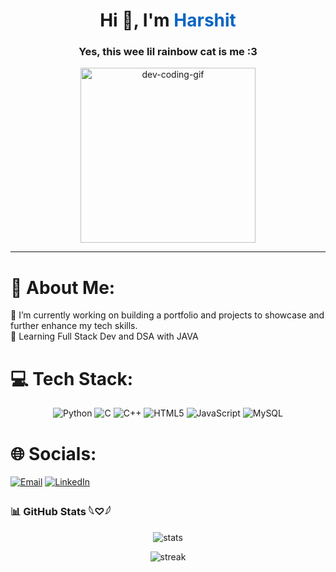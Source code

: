<div align="center">

  <h1>Hi 👋, I'm <span style="color:#0a66c2;">Harshit</span></h1>
  <h3>Yes, this wee lil rainbow cat is me :3</h3>

  <img src="https://i.pinimg.com/originals/e2/9e/1a/e29e1a7bcce0269e79cc7430d7736ee0.gif" width="280" alt="dev-coding-gif" />

</div>

---

# 💫 About Me:
🔭 I’m currently working on building a portfolio and projects to showcase and further enhance my tech skills. <br>🌱 Learning Full Stack Dev and DSA with JAVA

<!--
**devniteshkumar/devniteshkumar** is a ✨ _special_ ✨ repository because its `README.md` (this file) appears on your GitHub profile.

Here are some ideas to get you started:
## 🌐 Socials:
[![email](https://img.shields.io/badge/Email-D14836?logo=gmail&logoColor=white)](mailto:soodharshit2021@gmail.com) 

- 🔭 I’m currently working on ...
- 🌱 I’m currently learning ...
- 👯 I’m looking to collaborate on ...
- 🤔 I’m looking for help with ...
- 💬 Ask me about ...
- 📫 How to reach me: ...
- 😄 Pronouns: ...
- ⚡ Fun fact: ...
-->

# 💻 Tech Stack:
<div align="center">

![Python](https://img.shields.io/badge/python-3670A0?style=for-the-badge&logo=python&logoColor=ffdd54)
![C](https://img.shields.io/badge/c-%2300599C.svg?style=for-the-badge&logo=c&logoColor=white)
![C++](https://img.shields.io/badge/c++-%2300599C.svg?style=for-the-badge&logo=c%2B%2B&logoColor=white)
![HTML5](https://img.shields.io/badge/html5-%23E34F26.svg?style=for-the-badge&logo=html5&logoColor=white)
![JavaScript](https://img.shields.io/badge/javascript-%23323330.svg?style=for-the-badge&logo=javascript&logoColor=%23F7DF1E)
![MySQL](https://img.shields.io/badge/mysql-%2300f.svg?style=for-the-badge&logo=mysql&logoColor=white)

</div>

# 🌐 Socials:
[![Email](https://img.shields.io/badge/Email-D14836?logo=gmail&logoColor=white)](mailto:soodharshit2021@gmail.com)
[![LinkedIn](https://img.shields.io/badge/LinkedIn-0A66C2?logo=linkedin&logoColor=white)](https://www.linkedin.com/in/harshit-s-a25257258/)

</div>

### 📊 GitHub Stats 𓆩♡𓆪
<p align="center">
  <img src="https://github-readme-stats.vercel.app/api?username=code-with-Harshit&show_icons=true&theme=radical" alt="stats" />
</p>
<p align="center">
  <img src="https://streak-stats.demolab.com?user=code-with-Harshit&theme=radical" alt="streak" />
</p>


